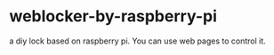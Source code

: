 # weblocker-by-raspberry-pi
a diy lock based on raspberry pi. You can use web pages to control it. 
